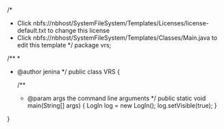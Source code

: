 /*
 * Click nbfs://nbhost/SystemFileSystem/Templates/Licenses/license-default.txt to change this license
 * Click nbfs://nbhost/SystemFileSystem/Templates/Classes/Main.java to edit this template
 */
package vrs;

/**
 *
 * @author jenina
 */
public class VRS {

    /**
     * @param args the command line arguments
     */
    public static void main(String[] args) {
       LogIn log = new LogIn();
       log.setVisible(true);
    }
    
}
